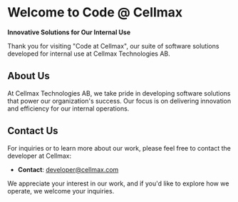 # Welcome to Code @ Cellmax

**Innovative Solutions for Our Internal Use**

Thank you for visiting "Code at Cellmax", our suite of software solutions developed for internal use at Cellmax Technologies AB.

## About Us

At Cellmax Technologies AB, we take pride in developing software solutions that power our organization's success. Our focus is on delivering innovation and efficiency for our internal operations.

## Contact Us

For inquiries or to learn more about our work, please feel free to contact the developer at Cellmax:

- **Contact**: developer@cellmax.com

We appreciate your interest in our work, and if you'd like to explore how we operate, we welcome your inquiries.

